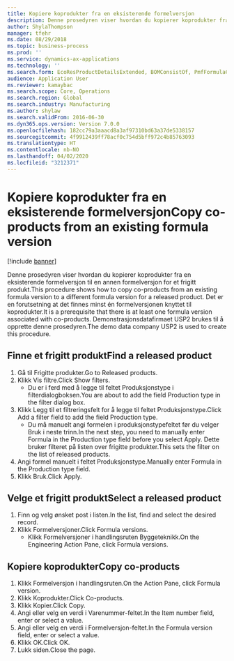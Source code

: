 ```yaml
---
title: Kopiere koprodukter fra en eksisterende formelversjon
description: Denne prosedyren viser hvordan du kopierer koprodukter fra en eksisterende formelversjon til en annen formelversjon for et frigitt produkt.
author: ShylaThompson
manager: tfehr
ms.date: 08/29/2018
ms.topic: business-process
ms.prod: ''
ms.service: dynamics-ax-applications
ms.technology: ''
ms.search.form: EcoResProductDetailsExtended, BOMConsistOf, PmfFormulaCoBy, BOMRouteCopyDialog
audience: Application User
ms.reviewer: kamaybac
ms.search.scope: Core, Operations
ms.search.region: Global
ms.search.industry: Manufacturing
ms.author: shylaw
ms.search.validFrom: 2016-06-30
ms.dyn365.ops.version: Version 7.0.0
ms.openlocfilehash: 182cc79a3aaacd8a3af97310bd63a37de5338157
ms.sourcegitcommit: 4f9912439ff78acf0c754d5bff972c4b85763093
ms.translationtype: HT
ms.contentlocale: nb-NO
ms.lasthandoff: 04/02/2020
ms.locfileid: "3212371"
---
```

# <a name="copy-co-products-from-an-existing-formula-version"></a><span data-ttu-id="a6861-103">Kopiere koprodukter fra en eksisterende formelversjon</span><span class="sxs-lookup"><span data-stu-id="a6861-103">Copy co-products from an existing formula version</span></span>

[!include [banner](../../includes/banner.md)]

<span data-ttu-id="a6861-104">Denne prosedyren viser hvordan du kopierer koprodukter fra en eksisterende formelversjon til en annen formelversjon for et frigitt produkt.</span><span class="sxs-lookup"><span data-stu-id="a6861-104">This procedure shows how to copy co-products from an existing formula version to a different formula version for a released product.</span></span> <span data-ttu-id="a6861-105">Det er en forutsetning at det finnes minst én formelversjonen knyttet til koprodukter.</span><span class="sxs-lookup"><span data-stu-id="a6861-105">It is a prerequisite that there is at least one formula version associated with co-products.</span></span> <span data-ttu-id="a6861-106">Demonstrasjonsdatafirmaet USP2 brukes til å opprette denne prosedyren.</span><span class="sxs-lookup"><span data-stu-id="a6861-106">The demo data company USP2 is used to create this procedure.</span></span>


## <a name="find-a-released-product"></a><span data-ttu-id="a6861-107">Finne et frigitt produkt</span><span class="sxs-lookup"><span data-stu-id="a6861-107">Find a released product</span></span>
1. <span data-ttu-id="a6861-108">Gå til Frigitte produkter.</span><span class="sxs-lookup"><span data-stu-id="a6861-108">Go to Released products.</span></span>
2. <span data-ttu-id="a6861-109">Klikk Vis filtre.</span><span class="sxs-lookup"><span data-stu-id="a6861-109">Click Show filters.</span></span>
    * <span data-ttu-id="a6861-110">Du er i ferd med å legge til feltet Produksjonstype i filterdialogboksen.</span><span class="sxs-lookup"><span data-stu-id="a6861-110">You are about to add the field Production type in the filter dialog box.</span></span>  
3. <span data-ttu-id="a6861-111">Klikk Legg til et filtreringsfelt for å legge til feltet Produksjonstype.</span><span class="sxs-lookup"><span data-stu-id="a6861-111">Click Add a filter field to add the field Production type.</span></span>
    * <span data-ttu-id="a6861-112">Du må manuelt angi formelen i produksjonstypefeltet før du velger Bruk i neste trinn.</span><span class="sxs-lookup"><span data-stu-id="a6861-112">In the next step, you need to manually enter Formula in the Production type field before you select Apply.</span></span> <span data-ttu-id="a6861-113">Dette bruker filteret på listen over frigitte produkter.</span><span class="sxs-lookup"><span data-stu-id="a6861-113">This sets the filter on the list of released products.</span></span>  
4. <span data-ttu-id="a6861-114">Angi formel manuelt i feltet Produksjonstype.</span><span class="sxs-lookup"><span data-stu-id="a6861-114">Manually enter Formula in the Production type field.</span></span>
5. <span data-ttu-id="a6861-115">Klikk Bruk.</span><span class="sxs-lookup"><span data-stu-id="a6861-115">Click Apply.</span></span>

## <a name="select-a-released-product"></a><span data-ttu-id="a6861-116">Velge et frigitt produkt</span><span class="sxs-lookup"><span data-stu-id="a6861-116">Select a released product</span></span>
1. <span data-ttu-id="a6861-117">Finn og velg ønsket post i listen.</span><span class="sxs-lookup"><span data-stu-id="a6861-117">In the list, find and select the desired record.</span></span>
2. <span data-ttu-id="a6861-118">Klikk Formelversjoner.</span><span class="sxs-lookup"><span data-stu-id="a6861-118">Click Formula versions.</span></span>
    * <span data-ttu-id="a6861-119">Klikk Formelversjoner i handlingsruten Byggeteknikk.</span><span class="sxs-lookup"><span data-stu-id="a6861-119">On the Engineering Action Pane, click Formula versions.</span></span>  

## <a name="copy-co-products"></a><span data-ttu-id="a6861-120">Kopiere koprodukter</span><span class="sxs-lookup"><span data-stu-id="a6861-120">Copy co-products</span></span>
1. <span data-ttu-id="a6861-121">Klikk Formelversjon i handlingsruten.</span><span class="sxs-lookup"><span data-stu-id="a6861-121">On the Action Pane, click Formula version.</span></span>
2. <span data-ttu-id="a6861-122">Klikk Koprodukter.</span><span class="sxs-lookup"><span data-stu-id="a6861-122">Click Co-products.</span></span>
3. <span data-ttu-id="a6861-123">Klikk Kopier.</span><span class="sxs-lookup"><span data-stu-id="a6861-123">Click Copy.</span></span>
4. <span data-ttu-id="a6861-124">Angi eller velg en verdi i Varenummer-feltet.</span><span class="sxs-lookup"><span data-stu-id="a6861-124">In the Item number field, enter or select a value.</span></span>
5. <span data-ttu-id="a6861-125">Angi eller velg en verdi i Formelversjon-feltet.</span><span class="sxs-lookup"><span data-stu-id="a6861-125">In the Formula version field, enter or select a value.</span></span>
6. <span data-ttu-id="a6861-126">Klikk OK.</span><span class="sxs-lookup"><span data-stu-id="a6861-126">Click OK.</span></span>
7. <span data-ttu-id="a6861-127">Lukk siden.</span><span class="sxs-lookup"><span data-stu-id="a6861-127">Close the page.</span></span>

